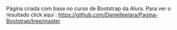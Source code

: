 Página criada com base no curso de Bootstrap da Alura. Para ver o resultado click aqui : https://github.com/Danielleelara/Pagina-Bootstrap/tree/master
